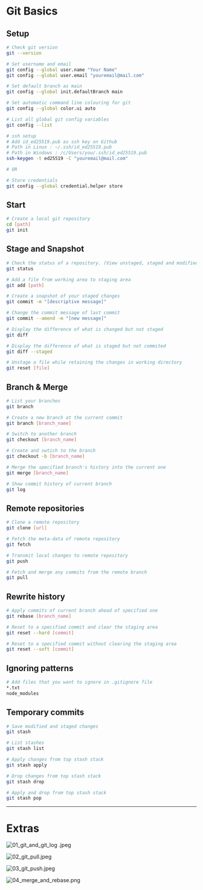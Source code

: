 # Git Basics

## Setup

```bash
# Check git version
git --version

# Set username and email
git config --global user.name "Your Name"
git config --global user.email "youremail@mail.com"

# Set default branch as main
git config --global init.defaultBranch main

# Set automatic command line colouring for git
git config --global color.ui auto

# List all global git config variables
git config --list

# ssh setup
# Add id_ed25519.pub as ssh key on Github
# Path in Linux : ~/.ssh/id_ed25519.pub
# Path in Windows : /c/Users/you/.ssh/id_ed25519.pub
ssh-keygen -t ed25519 -C "youremail@mail.com"

# OR

# Store credentials
git config --global credential.helper store
```

## Start

```bash
# Create a local git repository
cd [path]
git init
```

## Stage and Snapshot

```bash
# Check the status of a repository. (View unstaged, staged and modified files)
git status

# Add a file from working area to staging area
git add [path]

# Create a snapshot of your staged changes
git commit -m "[descriptive message]"

# Change the commit message of last commit
git commit --amend -m "[new message]"

# Display the difference of what is changed but not staged 
git diff

# Display the difference of what is staged but not commited
git diff --staged

# Unstage a file while retaining the changes in working directory
git reset [file]
```

## Branch & Merge

```bash
# List your branches
git branch

# Create a new branch at the current commit
git branch [branch_name]

# Switch to another branch
git checkout [branch_name]

# Create and swtich to the branch
git checkout -b [branch_name]

# Merge the specified branch's history into the current one
git merge [branch_name]

# Show commit history of current branch
git log
```

## Remote repositories

```bash
# Clone a remote repository
git clone [url]

# Fetch the meta-data of remote repository
git fetch

# Transmit local changes to remote repository
git push

# Fetch and merge any commits from the remote branch
git pull
```

## Rewrite history

```bash
# Apply commits of current branch ahead of specified one
git rebase [branch_name]

# Reset to a specified commit and clear the staging area
git reset --hard [commit]

# Reset to a specified commit without clearing the staging area
git reset --soft [commit]
```

## Ignoring patterns

```bash
# Add files that you want to ignore in .gitignore file
*.txt
node_modules
```

## Temporary commits

```bash
# Save modified and staged changes
git stash

# List stashes
git stash list

# Apply changes from top stash stack
git stash apply

# Drop changes from top stash stack
git stash drop

# Apply and drop from top stash stack
git stash pop
```

---

# Extras

![01_git_and_git_log .jpeg](Git%20d4421e291d8540629eba660964d4fc71/01_git_and_git_log_.jpeg)

![02_git_pull.jpeg](Git%20d4421e291d8540629eba660964d4fc71/02_git_pull.jpeg)

![03_git_push.jpeg](Git%20d4421e291d8540629eba660964d4fc71/03_git_push.jpeg)

![04_merge_and_rebase.png](Git%20d4421e291d8540629eba660964d4fc71/04_merge_and_rebase.png)
